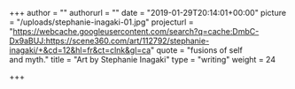 +++
author = ""
authorurl = ""
date = "2019-01-29T20:14:01+00:00"
picture = "/uploads/stephanie-inagaki-01.jpg"
projecturl = "https://webcache.googleusercontent.com/search?q=cache:DmbC-Dx9aBUJ:https://scene360.com/art/112792/stephanie-inagaki/+&cd=12&hl=fr&ct=clnk&gl=ca"
quote = "fusions of self <br/> and myth."
title = "Art by Stephanie Inagaki"
type = "writing"
weight = 24

+++
